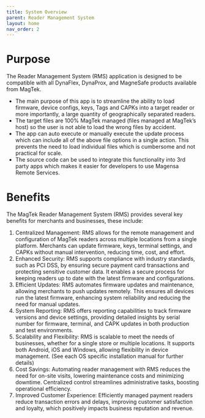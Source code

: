 ```yaml
---
title: System Overview
parent: Reader Management System
layout: home
nav_order: 2
---
```

# Purpose
The Reader Management System (RMS) application is designed to be compatible with all DynaFlex, DynaProx, and MagneSafe products available from MagTek. 
* The main purpose of this app is to streamline the ability to load firmware, device configs, keys, Tags and CAPKs into a target reader or more importantly, a large quantity of geographically separated readers.
* The target files are 100% MagTek managed (files managed at MagTek’s host) so the user is not able to load the wrong files by accident.
* The app can auto execute or manually execute the update process which can include all of the above file options in a single action.  This prevents the need to load individual files which is cumbersome and not practical for scale.
* The source code can be used to integrate this functionality into 3rd party apps which makes it easier for developers to use Magensa Remote Services.
# Benefits
The MagTek Reader Management System (RMS) provides several key benefits for merchants and businesses, these include:
1.	Centralized Management: RMS allows for the remote management and configuration of MagTek readers across multiple locations from a single platform. Merchants can update firmware, keys, terminal settings, and CAPKs without manual intervention, reducing time, cost, and effort.
2.	Enhanced Security: RMS supports compliance with industry standards, such as PCI DSS, by ensuring secure payment card transactions and protecting sensitive customer data. It enables a secure process for keeping readers up to date with the latest firmware and configurations.
3.	Efficient Updates: RMS automates firmware updates and maintenance, allowing merchants to push updates remotely. This ensures all devices run the latest firmware, enhancing system reliability and reducing the need for manual updates.
4.	System Reporting: RMS offers reporting capabilities to track firmware versions and device settings, providing detailed insights by serial number for firmware, terminal, and CAPK updates in both production and test environments.
5.	Scalability and Flexibility: RMS is scalable to meet the needs of businesses, whether for a single store or multiple locations. It supports both Android, iOS and Windows, allowing flexibility in device management. (See each OS specific installation manual for further details)
6.	Cost Savings: Automating reader management with RMS reduces the need for on-site visits, lowering maintenance costs and minimizing downtime. Centralized control streamlines administrative tasks, boosting operational efficiency.
7.	Improved Customer Experience: Efficiently managed payment readers reduce transaction errors and delays, improving customer satisfaction and loyalty, which positively impacts business reputation and revenue.



